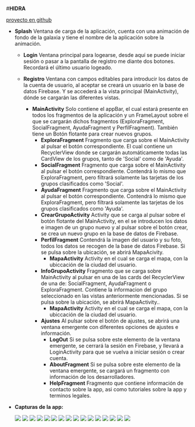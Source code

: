 #**HIDRA**

[proyecto en github](https://github.com/carlokg/com.car_pa_ra.hidra.git)


* **Splash** Ventana de carga de la aplicación, cuenta con una animación de fondo de la galaxia 
y tiene el nombre de la aplicación sobre la animación.

    * **Login** Ventana principal para logearse, desde aquí se puede iniciar sesión o pasar a la
     pantalla de registro me diante dos botones. Recordará el último usuario logeado.
     
    * **Registro** Ventana con campos editables para introducir los datos de la cuenta de usuario, 
        al aceptar se creará un usuario en la base de datos Firebase. Y se accederá a la vista
        principal (MainActivity), dónde se cargarán las diferentes vistas.
        * **MainActivity** Solo contiene el appBar, el cual estará presente en todos los
        fragmentos de la aplicación y un FrameLayout sobre el que se cargarán dichos fragmentos
        (ExploraFragment, SocialFragment, AyudaFragment y PerfilFragment).
        También tiene un Botón flotante para crear nuevos grupos.
            *  **ExploraFragment** Fragmento que carga sobre el MainActivity al pulsar el botón
            correspondiente. El cual contiene un RecyclerView donde se cargarán 
            automáticamente todas las CardView de los grupos, tanto de 'Social' como de 'Ayuda'. 
            *  **SocialFragment** Fragmento que carga sobre el MainActivity al pulsar el botón
            correspondiente. Contendrá lo mismo que ExploraFragment, pero filtrará solamente
            las tarjetas de los grupos clasificados como 'Social'.
            *  **AyudaFragment**  Fragmento que carga sobre el MainActivity al pulsar el botón
            correspondiente. Contendrá lo mismo que ExploraFragment, pero filtrará solamente
            las tarjetas de los grupos clasificados como 'Ayuda'.
            *  **CrearGrupoActivity**  Activity que se carga al pulsar sobre el botón flotante
            del MainActivity, en el se introducen los datos e imagen de un grupo nuevo y
            al pulsar sobre el botón crear, se crea un nuevo grupo en la base de datos de Firebase.
            *  **PerfilFragment** Contendrá la imagen del usuario y su foto, todos los datos
            se recogen de la base de datos Firebase. Si se pulsa sobre la ubicación, se abrirá
            MapaAcivity.
                *  **MapaActivity** Activity en el cual se carga el mapa, con la ubiccación
                            de la ciudad del usuario.
            *  **InfoGrupoActivity** Fragmento que se carga sobre MainActivity al pulsar en una de
             las cards del RecyclerView de una de: SocialFragment, AyudaFragment o ExploraFragment.
             Contiene la informacion del grupo seleccionado en las vistas anteriormente mencionadas.
             Si se pulsa sobre la ubicación, se abrirá MapaActivity..
                *  **MapaActivity** Activity en el cual se carga el mapa, con la ubiccación
                de la ciudad del usuario.
            *  **Ajustes** Al pulsar sobre el botón de ajustes, se abrirá una ventana emergente
            con diferentes opciones de ajustes e información.
                *  **LogOut** Si se pulsa sobre este elemento de la ventana emergente, se
                cerrará la sesión en Firebase, y llevará a LoginActivity para que se vuelva a 
                iniciar sesión o crear cuenta.
                *  **AboutFragment** Si se pulsa sobre este elemento de la ventana emergente,
                se cargará un fragmento con información de los desarrolladores.
                *  **HelpFragment** Fragmento que contiene información de contacto sobre la app,
                asi como tutoriales sobre la app y terminos legales.
                
*    **Capturas de la app:**

        ![](img/Splash.png)  ![](img/Login.png)  ![](img/Registro.png)  ![](img/Explora.png)
        ![](img/CrearGrupo.png)  ![](img/Social.png)  ![](img/Ayuda.png)  ![](img/GrupoCorrer.png)
        ![](img/GrupoJardinero.png)   ![](img/GrupoYoga.png)  ![](img/GrupoMecanico.png)  ![](img/Perfil.png)
        ![](img/mapa1.png)  ![](img/Ajustes.png)  ![](img/About.png)  ![](img/Help.png)